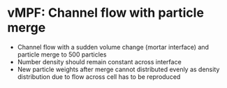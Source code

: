 # vMPF: Channel flow with particle merge
* Channel flow with a sudden volume change (mortar interface) and particle merge to 500 particles
* Number density should remain constant across interface
* New particle weights after merge cannot distributed evenly as density distribution due to flow across cell has to be reproduced